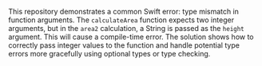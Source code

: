 This repository demonstrates a common Swift error: type mismatch in function arguments. The `calculateArea` function expects two integer arguments, but in the `area2` calculation, a String is passed as the `height` argument.  This will cause a compile-time error. The solution shows how to correctly pass integer values to the function and handle potential type errors more gracefully using optional types or type checking.